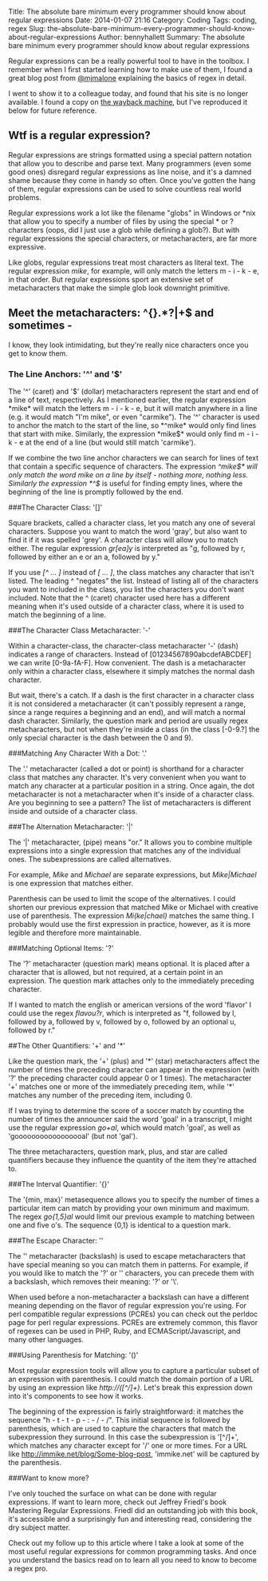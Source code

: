 Title: The absolute bare minimum every programmer should know about regular expressions
Date: 2014-01-07 21:16
Category: Coding
Tags: coding, regex
Slug: the-absolute-bare-minimum-every-programmer-should-know-about-regular-expressions
Author: bennyhallett
Summary: The absolute bare minimum every programmer should know about regular expressions

Regular expressions can be a really powerful tool to have in the toolbox. I remember when I first started learning how to make use of them, I found a great blog post from [@mjmalone](http://twitter.com/mjmalone) explaining the basics of regex in detail.

I went to show it to a colleague today, and found that his site is no longer available. I found a copy on [the wayback machine](https://web.archive.org/web/20100207052803/http://immike.net/blog/2007/04/06/the-absolute-bare-minimum-every-programmer-should-know-about-regular-expressions/), but I've reproduced it below for future reference.

Wtf is a regular expression?
----------------------------

Regular expressions are strings formatted using a special pattern notation that allow you to describe and parse text. Many programmers (even some good ones) disregard regular expressions as line noise, and it's a damned shame because they come in handy so often. Once you've gotten the hang of them, regular expressions can be used to solve countless real world problems.

Regular expressions work a lot like the filename "globs" in Windows or *nix that allow you to specify a number of files by using the special * or ? characters (oops, did I just use a glob while defining a glob?). But with regular expressions the special characters, or metacharacters, are far more expressive.

Like globs, regular expressions treat most characters as literal text. The regular expression *mike*, for example, will only match the letters m - i - k - e, in that order. But regular expressions sport an extensive set of metacharacters that make the simple glob look downright primitive.

Meet the metacharacters: ^[](){}.*?\|+$ and sometimes -
-------------------------------------------------------

I know, they look intimidating, but they're really nice characters once you get to know them.

### The Line Anchors: '^' and '$'

The '^' (caret) and '$' (dollar) metacharacters represent the start and end of a line of text, respectively. As I mentioned earlier, the regular expression *mike* will match the letters m - i - k - e, but it will match anywhere in a line (e.g. it would match "I'm mike", or even "carmike"). The '^' character is used to anchor the match to the start of the line, so *^mike* would only find lines that start with mike. Similarly, the expression *mike$* would only find m - i - k - e at the end of a line (but would still match 'carmike').

If we combine the two line anchor characters we can search for lines of text that contain a specific sequence of characters. The expression *^mike$* will only match the word mike on a line by itself - nothing more, nothing less. Similarly the expression *^$* is useful for finding empty lines, where the beginning of the line is promptly followed by the end.

###The Character Class: '[]'

Square brackets, called a character class, let you match any one of several characters. Suppose you want to match the word 'gray', but also want to find it if it was spelled 'grey'. A character class will allow you to match either. The regular expression *gr[ea]y* is interpreted as "g, followed by r, followed by either an e or an a, followed by y."

If you use *[^ ... ]* instead of *[ ... ]*, the class matches any character that isn't listed. The leading ^ "negates" the list. Instead of listing all of the characters you want to included in the class, you list the characters you don't want included. Note that the ^ (caret) character used here has a different meaning when it's used outside of a character class, where it is used to match the beginning of a line.

###The Character Class Metacharacter: '-'

Within a character-class, the character-class metacharacter '-' (dash) indicates a range of characters. Instead of [01234567890abcdefABCDEF] we can write [0-9a-fA-F]. How convenient. The dash is a metacharacter only within a character class, elsewhere it simply matches the normal dash character.

But wait, there's a catch. If a dash is the first character in a character class it is not considered a metacharacter (it can't possibly represent a range, since a range requires a beginning and an end), and will match a normal dash character. Similarly, the question mark and period are usually regex metacharacters, but not when they're inside a class (in the class [-0-9.?] the only special character is the dash between the 0 and 9).

###Matching Any Character With a Dot: '.'

The '.' metacharacter (called a dot or point) is shorthand for a character class that matches any character. It's very convenient when you want to match any character at a particular position in a string. Once again, the dot metacharacter is not a metacharacter when it's inside of a character class. Are you beginning to see a pattern? The list of metacharacters is different inside and outside of a character class.

###The Alternation Metacharacter: '|'

The '|' metacharacter, (pipe) means "or." It allows you to combine multiple expressions into a single expression that matches any of the individual ones. The subexpressions are called alternatives.

For example, *Mike* and *Michael* are separate expressions, but *Mike|Michael* is one expression that matches either.

Parenthesis can be used to limit the scope of the alternatives. I could shorten our previous expression that matched Mike or Michael with creative use of parenthesis. The expression *Mi(ke|chael)* matches the same thing. I probably would use the first expression in practice, however, as it is more legible and therefore more maintainable.

###Matching Optional Items: '?'

The '?' metacharacter (question mark) means optional. It is placed after a character that is allowed, but not required, at a certain point in an expression. The question mark attaches only to the immediately preceding character.

If I wanted to match the english or american versions of the word 'flavor' I could use the regex *flavou?r*, which is interpreted as "f, followed by l, followed by a, followed by v, followed by o, followed by an optional u, followed by r."

##The Other Quantifiers: '+' and '*'

Like the question mark, the '+' (plus) and '\*' (star) metacharacters affect the number of times the preceding character can appear in the expression (with '?' the preceding character could appear 0 or 1 times). The metacharacter '+' matches one or more of the immediately preceding item, while '\*' matches any number of the preceding item, including 0.

If I was trying to determine the score of a soccer match by counting the number of times the announcer said the word 'goal' in a transcript, I might use the regular expression *go+al*, which would match 'goal', as well as 'gooooooooooooooooal' (but not 'gal').

The three metacharacters, question mark, plus, and star are called quantifiers because they influence the quantity of the item they're attached to.

###The Interval Quantifier: '{}'

The '{min, max}' metasequence allows you to specify the number of times a particular item can match by providing your own minimum and maximum. The regex *go{1,5}al* would limit our previous example to matching between one and five o's. The sequence {0,1} is identical to a question mark.

###The Escape Character: '\'

The '\' metacharacter (backslash) is used to escape metacharacters that have special meaning so you can match them in patterns. For example, if you would like to match the '?' or '\' characters, you can precede them with a backslash, which removes their meaning: '\?' or '\\'.

When used before a non-metacharacter a backslash can have a different meaning depending on the flavor of regular expression you're using. For perl compatible regular expressions (PCREs) you can check out the perldoc page for perl regular expressions. PCREs are extremely common, this flavor of regexes can be used in PHP, Ruby, and ECMAScript/Javascript, and many other languages.

###Using Parenthesis for Matching: '()'

Most regular expression tools will allow you to capture a particular subset of an expression with parenthesis. I could match the domain portion of a URL by using an expression like *http://([^/]+)*. Let's break this expression down into it's components to see how it works.

The beginning of the expression is fairly straightforward: it matches the sequence "h - t - t - p - : - / - /". This initial sequence is followed by parenthesis, which are used to capture the characters that match the subexpression they surround. In this case the subexpression is '[^/]+', which matches any character except for '/' one or more times. For a URL like http://immike.net/blog/Some-blog-post, 'immike.net' will be captured by the parenthesis.

###Want to know more?

I've only touched the surface on what can be done with regular expressions. If want to learn more, check out Jeffrey Friedl's book Mastering Regular Expressions. Friedl did an outstanding job with this book, it's accessible and a surprisingly fun and interesting read, considering the dry subject matter.

Check out my follow up to this article where I take a look at some of the most useful regular expressions for common programming tasks. And once you understand the basics read on to learn all you need to know to become a regex pro.
